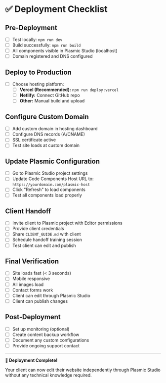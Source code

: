 # ✅ Deployment Checklist

## Pre-Deployment
- [ ] Test locally: `npm run dev`
- [ ] Build successfully: `npm run build`
- [ ] All components visible in Plasmic Studio (localhost)
- [ ] Domain registered and DNS configured

## Deploy to Production
- [ ] Choose hosting platform:
  - [ ] **Vercel (Recommended):** `npm run deploy:vercel`
  - [ ] **Netlify:** Connect GitHub repo
  - [ ] **Other:** Manual build and upload

## Configure Custom Domain
- [ ] Add custom domain in hosting dashboard
- [ ] Configure DNS records (A/CNAME)
- [ ] SSL certificate active
- [ ] Test site loads at custom domain

## Update Plasmic Configuration
- [ ] Go to Plasmic Studio project settings
- [ ] Update Code Components Host URL to: `https://yourdomain.com/plasmic-host`
- [ ] Click "Refresh" to load components
- [ ] Test all components load properly

## Client Handoff
- [ ] Invite client to Plasmic project with Editor permissions
- [ ] Provide client credentials
- [ ] Share `CLIENT_GUIDE.md` with client
- [ ] Schedule handoff training session
- [ ] Test client can edit and publish

## Final Verification
- [ ] Site loads fast (< 3 seconds)
- [ ] Mobile responsive
- [ ] All images load
- [ ] Contact forms work
- [ ] Client can edit through Plasmic Studio
- [ ] Client can publish changes

## Post-Deployment
- [ ] Set up monitoring (optional)
- [ ] Create content backup workflow
- [ ] Document any custom configurations
- [ ] Provide ongoing support contact

---

**🎉 Deployment Complete!**

Your client can now edit their website independently through Plasmic Studio without any technical knowledge required. 